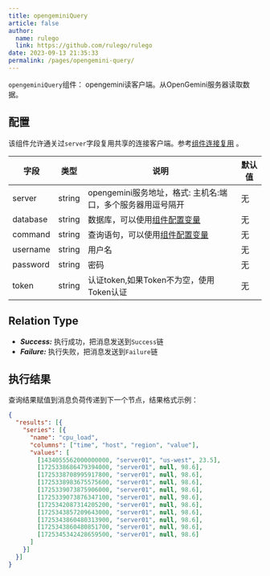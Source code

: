 ```yaml
---
title: opengeminiQuery
article: false
author: 
  name: rulego
  link: https://github.com/rulego/rulego
date: 2023-09-13 21:35:33
permalink: /pages/opengemini-query/
---
```


`opengeminiQuery`组件：<Badge text="v0.24.0+"/> opengemini读客户端。从OpenGemini服务器读取数据。

## 配置
该组件允许通关过`server`字段复用共享的连接客户端。参考[组件连接复用](/pages/baa05d/) 。

| 字段       | 类型     | 说明                                   | 默认值 |
|----------|--------|--------------------------------------|-----|
| server   | string | opengemini服务地址，格式: 主机名:端口，多个服务器用逗号隔开 | 无   |
| database | string | 数据库，可以使用[组件配置变量](/pages/baa05c/)     | 无   |
| command  | string | 查询语句，可以使用[组件配置变量](/pages/baa05c/)    | 无   |
| username | string | 用户名                                  | 无   |
| password | string | 密码                                   | 无   |
| token    | string | 认证token,如果Token不为空，使用Token认证         | 无   |


## Relation Type

- ***Success:*** 执行成功，把消息发送到`Success`链
- ***Failure:*** 执行失败，把消息发送到`Failure`链

## 执行结果

查询结果赋值到消息负荷传递到下一个节点，结果格式示例：
```json
{
  "results": [{
    "series": [{
      "name": "cpu_load",
      "columns": ["time", "host", "region", "value"],
      "values": [
        [1434055562000000000, "server01", "us-west", 23.5],
        [1725338686479394000, "server01", null, 98.6],
        [1725338708995917800, "server01", null, 98.6],
        [1725338983675575600, "server01", null, 98.6],
        [1725339073875906000, "server01", null, 98.6],
        [1725339073876347100, "server01", null, 98.6],
        [1725342087314205200, "server01", null, 98.6],
        [1725343857209643000, "server01", null, 98.6],
        [1725343860480313900, "server01", null, 98.6],
        [1725343860480851700, "server01", null, 98.6],
        [1725345342428659500, "server01", null, 98.6]
      ]
    }]
  }]
}
```